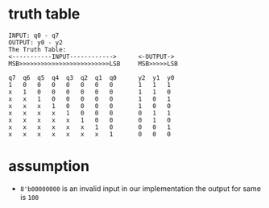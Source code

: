 # truth table

```
INPUT: q0 - q7
OUTPUT: y0 - y2
The Truth Table:
<-----------INPUT------------>      <-OUTPUT->
MSB>>>>>>>>>>>>>>>>>>>>>>>>>LSB     MSB>>>>>LSB

q7	q6	q5	q4	q3	q2	q1	q0      y2	y1	y0
1	0	0	0	0	0	0	0	    1	1	1
x	1	0	0	0	0	0	0	    1	1	0
x	x	1	0	0	0	0	0	    1	0	1
x	x	x	1	0	0	0	0	    1	0	0
x	x	x	x	1	0	0	0	    0	1	1
x	x	x	x	x	1	0	0	    0	1	0
x	x	x	x	x	x	1	0	    0	0	1
x	x	x	x	x	x	x	1	    0	0	0
```

# assumption

- `8'b00000000` is an invalid input in our implementation the output for same is `100`
